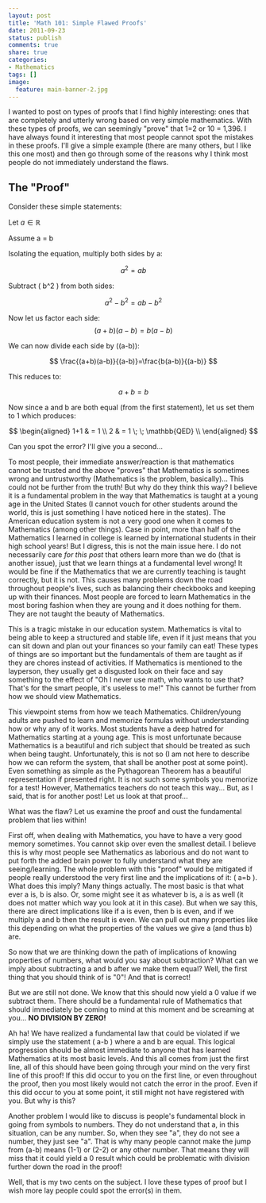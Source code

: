 ```yaml
---
layout: post
title: 'Math 101: Simple Flawed Proofs'
date: 2011-09-23
status: publish
comments: true
share: true
categories:
- Mathematics
tags: []
image:
  feature: main-banner-2.jpg
---
```


I wanted to post on types of proofs that I find highly interesting: ones that are completely and utterly wrong based on very simple mathematics. With these types of proofs, we can seemingly "prove" that 1=2 or 10 = 1,396. I have always found it interesting that most people cannot spot the mistakes in these proofs.  I'll give a simple example (there are many others, but I like this one most) and then go through some of the reasons why I think most people do not immediately understand the flaws.

## The "Proof"
Consider these simple statements:

Let $a \in \mathbb{R}$

Assume a = b

Isolating the equation, multiply both sides by a:

$$ a^2 = ab $$

Subtract \( b^2 \) from both sides:

$$ a^2 - b^2 = ab - b^2 $$

Now let us factor each side:
$$ (a+b)(a-b)=b(a-b) $$

We can now divide each side by \((a-b)\):

$$ \frac{(a+b)(a-b)}{(a-b)}=\frac{b(a-b)}{(a-b)} $$

This reduces to:

$$ a+b = b $$

Now since a and b are both equal (from the first statement), let us set them to 1 which produces:

$$
\begin{aligned}
1+1 & = 1 \\
2 & = 1 \; \; \mathbb{QED} \\
\end{aligned}
$$

Can you spot the error? I'll give you a second...

To most people, their immediate answer/reaction is that mathematics cannot be trusted and the above "proves" that Mathematics is sometimes wrong and untrustworthy (Mathematics is the problem, basically)... This could not be further from the truth! But why do they think this way? I believe it is a fundamental problem in the way that Mathematics is taught at a young age in the United States (I cannot vouch for other students around the world, this is just something I have noticed here in the states). The American education system is not a very good one when it comes to Mathematics (among other things). Case in point, more than half of the Mathematics I learned in college is learned by international students in their high school years! But I digress, this is not the main issue here. I do not necessarily care <i>for this post</i> that others learn more than we do (that is another issue), just that we learn things at a fundamental level wrong! It would be fine if the Mathematics that we are currently teaching is taught correctly, but it is not. This causes many problems down the road throughout people's lives, such as balancing their checkbooks and keeping up with their finances. Most people are forced to learn Mathematics in the most boring fashion when they are young and it does nothing for them. They are not taught the beauty of Mathematics.

This is a tragic mistake in our education system. Mathematics is vital to being able to keep a structured and stable life, even if it just means that you can sit down and plan out your finances so your family can eat! These types of things are so important but the fundamentals of them are taught as if they are chores instead of activities. If Mathematics is mentioned to the layperson, they usually get a disgusted look on their face and say something to the effect of "Oh I never use math, who wants to use that? That's for the smart people, it's useless to me!" This cannot be further from how we should view Mathematics.

This viewpoint stems from how we teach Mathematics. Children/young adults are pushed to learn and memorize formulas without understanding how or why any of it works. Most students have a deep hatred for Mathematics starting at a young age. This is most unfortunate because Mathematics is a beautiful and rich subject that should be treated as such when being taught. Unfortunately, this is not so (I am not here to describe how we can reform the system, that shall be another post at some point). Even something as simple as the Pythagorean Theorem has a beautiful representation if presented right. It is not such some symbols you memorize for a test! However, Mathematics teachers do not teach this way... But, as I said, that is for another post! Let us look at that proof...

What was the flaw? Let us examine the proof and oust the fundamental problem that lies within!

First off, when dealing with Mathematics, you have to have a very good memory sometimes. You cannot skip over even the smallest detail. I believe this is why most people see Mathematics as laborious and do not want to put forth the added brain power to fully understand what they are seeing/learning. The whole problem with this "proof" would be mitigated if people really understood the very first line and the implications of it: \( a=b \). What does this imply? Many things actually. The most basic is that what ever a is, b is also. Or, some might see it as whatever b is, a is as well (it does not matter which way you look at it in this case). But when we say this, there are direct implications like if a is even, then b is even, and if we multiply a and b then the result is even. We can pull out many properties like this depending on what the properties of the values we give a (and thus b) are.

So now that we are thinking down the path of implications of knowing properties of numbers, what would you say about subtraction? What can we imply about subtracting a and b after we make them equal? Well, the first thing that you should think of is "0"! And that is correct!

But we are still not done. We know that this should now yield a 0 value if we subtract them. There should be a fundamental rule of Mathematics that should immediately be coming to mind at this moment and be screaming at you... <b>NO DIVISION BY ZERO!</b>

Ah ha! We have realized a fundamental law that could be violated if we simply use the statement \( a-b \) where a and b are equal. This logical progression should be almost immediate to anyone that has learned Mathematics at its most basic levels. And this all comes from just the first line, all of this should have been going through your mind on the very first line of this proof! If this did occur to you on the first line, or even throughout the proof, then you most likely would not catch the error in the proof. Even if this did occur to you at some point, it still might not have registered with you. But why is this?

Another problem I would like to discuss is people's fundamental block in going from symbols to numbers. They do not understand that a, in this situation, can be any number. So, when they see "a", they do not see a number, they just see "a". That is why many people cannot make the jump from \(a-b\) means \(1-1\) or \(2-2\) or any other number. That means they will miss that it could yield a 0 result which could be problematic with division further down the road in the proof!

Well, that is my two cents on the subject. I love these types of proof but I wish more lay people could spot the error(s) in them.
